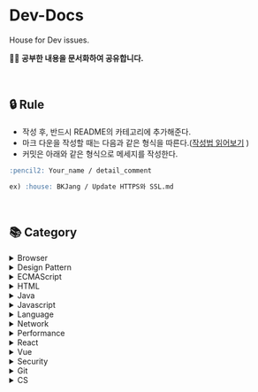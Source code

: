 # Dev-Docs

House for Dev issues.

🏄🏻‍ **공부한 내용을 문서화하여 공유합니다.**

<br/>

## 🔒 Rule

- 작성 후, 반드시 README의 카테고리에 추가해준다.
- 마크 다운을 작성할 때는 다음과 같은 형식을 따른다.([작성법 읽어보기](https://github.com/Im-D/Dev-Docs/tree/master/Mardown_Rule)
  )
- 커밋은 아래와 같은 형식으로 메세지를 작성한다.

```md
:pencil2: Your_name / detail_comment

ex) :house: BKJang / Update HTTPS와 SSL.md
```

<br/>

## 📚 Category

<details>
<summary> Browser </summary>

<br/>

- [웹 브라우저의 작동 원리](https://github.com/Im-D/Dev-Docs/blob/master/Browser/%EC%9B%B9%20%EB%B8%8C%EB%9D%BC%EC%9A%B0%EC%A0%80%EC%9D%98%20%EC%9E%91%EB%8F%99%20%EC%9B%90%EB%A6%AC.md)
- [HTTP2.0과 Web Socket](https://github.com/Im-D/Dev-Docs/blob/master/Browser/HTTP2_Websocket.md)
- [Web Worker](https://github.com/Im-D/Dev-Docs/blob/master/Browser/WebWorker.md)
- [최신 브라우저의 내부 살펴보기](https://github.com/Im-D/Dev-Docs/blob/master/Browser/최신_브라우저의_내부_살펴보기.md)
- [browserXY](https://github.com/Im-D/Dev-Docs/blob/master/Browser/BrowserXY.md)

</details>

<details>
<summary> Design Pattern </summary>

<br/>

- [MVC, MVP, MVVM](https://github.com/Im-D/Dev-Docs/blob/master/Design_Pattern/MVC_MVP_MVVM.md)
- [Memoization](https://github.com/Im-D/Dev-Docs/blob/master/Design_Pattern/Memoization.md)
- [쓰로틀링과 디바운싱](https://github.com/Im-D/Dev-Docs/blob/master/Design_Pattern/Throttle%20and%20Debounce.md)
- [FEConf2017_RxJS](https://github.com/Im-D/Dev-Docs/blob/master/Design_Pattern/RxJS.md)

</details>

<details>
<summary> ECMAScript </summary>

<br/>

- [Aync-Await](https://github.com/Im-D/Dev-Docs/blob/master/ECMAScript/Async-Await.md)
- [디스트럭처링](https://github.com/Im-D/Dev-Docs/blob/master/ECMAScript/Destructuring_Assignment.md)
- [Spread Operator](https://github.com/Im-D/Dev-Docs/blob/master/ECMAScript/Spread_Operator.md)
- [Tagged Template Literals](https://github.com/Im-D/Dev-Docs/blob/master/ECMAScript/Tagged_Template_Literals.md)
- [Number_isNaN](https://github.com/Im-D/Dev-Docs/blob/master/ECMAScript/Number_isNaN.md)
- [Includes_IndexOf](https://github.com/Im-D/Dev-Docs/blob/master/ECMAScript/Includes_IndexOf.md)
- [ECMAScript 2019](https://github.com/Im-D/Dev-Docs/blob/master/ECMAScript/ECMA2019.md)

</details>

<details>
<summary> HTML </summary>

<br/>

- [Head Meta](https://github.com/Im-D/Dev-Docs/blob/master/HTML/Head_Meta.md)
- [표준모드 vs 쿽스모드](https://github.com/Im-D/Dev-Docs/blob/master/HTML/Standard%26QuirksMode.md)
- [ARIA](https://github.com/Im-D/Dev-Docs/blob/master/HTML/ARIA.md)
- [input태그의 value바꾸기](<https://github.com/Im-D/Dev-Docs/blob/master/HTML/input%ED%83%9C%EA%B7%B8%EC%9D%98_value%EB%B0%94%EA%BE%B8%EA%B8%B0(input%ED%83%9C%EA%B7%B8%EC%9D%98_dirty%20flag).md>)

</details>

<details>
<summary> Java </summary>

<br/>

- [JVM(Java Virtual Machine)](<https://github.com/Im-D/Dev-Docs/blob/master/Java/JVM(Java%20Virtual%20Machine).md>)
- [Java Garbage Collection(GC)](<https://github.com/Im-D/Dev-Docs/blob/master/Java/Java%20Garbage%20Collection(GC).md>)
- [String, StringBuilder, StringBuffer](https://github.com/Im-D/Dev-Docs/blob/master/Java/String%2C%20StringBuilder%2C%20StringBuffer.md)
- [Comparable vs Comparator](https://github.com/Im-D/Dev-Docs/blob/master/Java/Comparable%20vs%20Comparator.md)
- [ArrayList vs LinkedList 그리고 Vector](https://github.com/Im-D/Dev-Docs/blob/master/Java/ArrayList%20vs%20LinkedList%20%EA%B7%B8%EB%A6%AC%EA%B3%A0%20Vector.md)

</details>

<details>
<summary> Javascript </summary>

<br/>

- [AMD와 CommonJS](https://github.com/Im-D/Dev-Docs/blob/master/Javascript/AMD%EC%99%80%20CommonJS.md)
- [Call By Value VS Call By Reference](https://github.com/Im-D/Dev-Docs/blob/master/Javascript/CallByReference.md)
- [Callback Hell](https://github.com/Im-D/Dev-Docs/blob/master/Javascript/Callback.md)
- [Control CSSOM](https://github.com/Im-D/Dev-Docs/blob/master/Javascript/Control_CSSOM.md)
- [자바스크립트의 이벤트루프와 콜백함수](https://github.com/Im-D/Dev-Docs/blob/master/Javascript/EventLoop.md)
- [EventLoop_Advanced](https://github.com/Im-D/Dev-Docs/blob/master/Javascript/EventLoop_Advanced.md)
- [insertAdjacentHTML](https://github.com/Im-D/Dev-Docs/blob/master/Javascript/InsertAdjacentHTML.md)
- [Javascript\_메모리관리](https://github.com/Im-D/Dev-Docs/blob/master/Javascript/Javascript_%EB%A9%94%EB%AA%A8%EB%A6%AC%EA%B4%80%EB%A6%AC.md)
- [Javascript_Engine](https://github.com/Im-D/Dev-Docs/blob/master/Javascript/Javascript_Engine.md)
- [Mouse Event](https://github.com/Im-D/Dev-Docs/blob/master/Javascript/MouseEvent.md)
- [Promise1](https://github.com/Im-D/Dev-Docs/blob/master/Javascript/Promise1.md)
- [Promise2](https://github.com/Im-D/Dev-Docs/blob/master/Javascript/Promise2.md)
- [프로미스 패턴](https://github.com/Im-D/Dev-Docs/blob/master/Javascript/PromisePattern.md)
- [Reduce](https://github.com/Im-D/Dev-Docs/blob/master/Javascript/Reduce.md)
- [Redux State 정규화(Normalization)](https://github.com/Im-D/Dev-Docs/blob/master/Javascript/Redux%20State%20%EC%A0%95%EA%B7%9C%ED%99%94.md)
- [Functional setState()](https://github.com/Im-D/Dev-Docs/blob/master/Javascript/setState.md)
- [렉시컬 속이기 - eval()](<https://github.com/Im-D/Dev-Docs/blob/master/Javascript/%EB%A0%89%EC%8B%9C%EC%BB%AC_%EC%86%8D%EC%9D%B4%EA%B8%B0(eval).md>)
- [상태관리 라이브러리](https://github.com/Im-D/Dev-Docs/blob/master/Javascript/%EC%83%81%ED%83%9C%EA%B4%80%EB%A6%AC%20%EB%9D%BC%EC%9D%B4%EB%B8%8C%EB%9F%AC%EB%A6%AC.md)
- [이벤트 위임(Event Delegation)](<https://github.com/Im-D/Dev-Docs/blob/master/Javascript/%EC%9D%B4%EB%B2%A4%ED%8A%B8%20%EC%9C%84%EC%9E%84(Event%20Delegation).md>)
- [underscore와 lodash 그리고 Native](https://github.com/Im-D/Dev-Docs/blob/master/Javascript/underscore%EC%99%80%20lodash%EA%B7%B8%EB%A6%AC%EA%B3%A0%20Native.md)
- [JavaScript의 this](https://github.com/Im-D/Dev-Docs/blob/master/Javascript/JavaScript%EC%9D%98%20this.md)
- [Proxy Object](https://github.com/Im-D/Dev-Docs/blob/master/Javascript/Proxy.md)
- [Javascript Build Tools](https://github.com/Im-D/Dev-Docs/blob/master/Javascript/Javascript_BuildTool.md)
- [JS-Module](https://github.com/Im-D/Dev-Docs/blob/master/Javascript/Module.md)
- [throttling과 rAF](https://github.com/Im-D/Dev-Docs/blob/master/Javascript/throttling%EA%B3%BC%20rAF.md)
- [Optional Chaining](https://github.com/Im-D/Dev-Docs/blob/master/Javascript/Optional_Chaining.md)
- [Sync & Async, Multi & Single Thread](https://github.com/Im-D/Dev-Docs/blob/master/Javascript/Sync%26Async_Multi%26Single_Thread.md)
- [Some과 Every](https://github.com/Im-D/Dev-Docs/blob/master/Javascript/Some_Every.md)
- [B_CallStack](https://github.com/Im-D/Dev-Docs/blob/master/Javascript/B_Callback.md)
- [B_Type](https://github.com/Im-D/Dev-Docs/blob/master/Javascript/B_Type.md)
- [B_Function](https://github.com/Im-D/Dev-Docs/blob/master/Javascript/B_Function.md)
- [B_Module](https://github.com/Im-D/Dev-Docs/tree/master/Javascript/B_Module.md)
- [Scope와 This](https://github.com/Im-D/Dev-Docs/blob/master/Javascript/scope_this.md)
- [B_Async](https://github.com/Im-D/Dev-Docs/tree/master/Javascript/B_Async.md)
- [클래스(class)](<https://github.com/Im-D/Dev-Docs/blob/master/Javascript/%ED%81%B4%EB%9E%98%EC%8A%A4(class).md>)
- [B_EventLoop](https://github.com/Im-D/Dev-Docs/tree/master/Javascript/B_EventLoop.md)
- [this 더알아보기](https://github.com/Im-D/Dev-Docs/blob/master/Javascript/Learning_more_about_this.md)
- [자바스크립트의 동작원리 - 변수객체](</Javascript/Javascript의_동작원리-변수객체(VariableObject).md>)
- [함수 선언](https://github.com/Im-D/Dev-Docs/blob/master/Javascript/%ED%95%A8%EC%88%98%20%EC%84%A0%EC%96%B8.md)
- [자바스크립트 꿀팁](https://github.com/Im-D/Dev-Docs/blob/master/Javascript/tricks_of_js.md)
- [DocumentFragment](https://github.com/Im-D/Dev-Docs/blob/master/Javascript/DocumentFragment.md)
- [자바스크립트의 동작원리 - 실행 컨텍스트](https://github.com/Im-D/Dev-Docs/blob/master/Javascript/Javascript%EC%9D%98_%EB%8F%99%EC%9E%91%EC%9B%90%EB%A6%AC-%EC%8B%A4%ED%96%89%EC%BB%A8%ED%85%8D%EC%8A%A4%ED%8A%B8(Execution%20Contexts).md)
- [B_Call_Apply_Bind.md](https://github.com/Im-D/Dev-Docs/tree/master/Javascript/B_Call_Apply_Bind.md.md)

</details>

<details>
<summary> Language </summary>

<br/>

- [Functinonal Programming](https://github.com/Im-D/Dev-Docs/blob/master/Language/Funtional.md)
- [Reactive](https://github.com/Im-D/Dev-Docs/blob/master/Language/Reative.md)
- [객체지향 프로그래밍(OOP)](<https://github.com/Im-D/Dev-Docs/blob/master/Language/%EA%B0%9D%EC%B2%B4%EC%A7%80%ED%96%A5%20%ED%94%84%EB%A1%9C%EA%B7%B8%EB%9E%98%EB%B0%8D(OOP).md>)
- [Higher Order Functions](https://github.com/Im-D/Dev-Docs/blob/master/Language/Higher_Order_Functions.md)
- [Lamda](https://github.com/Im-D/Dev-Docs/blob/master/Language/Lamda.md)

</details>

<details>
<summary> Network </summary>

<br/>

- [로드밸런싱 & 클러스터링](https://github.com/Im-D/Dev-Docs/blob/master/Network/%EB%A1%9C%EB%93%9C%EB%B0%B8%EB%9F%B0%EC%8B%B1%20%26%20%ED%81%B4%EB%9F%AC%EC%8A%A4%ED%84%B0%EB%A7%81.md)

</details>

<details>
<summary> Performance </summary>

<br/>

- [CSS 애니메이션 vs JS 애니메이션](https://github.com/Im-D/Dev-Docs/blob/master/Performance/CSS%20%EC%95%A0%EB%8B%88%EB%A9%94%EC%9D%B4%EC%85%98%20vs%20JS%20%EC%95%A0%EB%8B%88%EB%A9%94%EC%9D%B4%EC%85%98.md)
- [Repaint와 Reflow](https://github.com/Im-D/Dev-Docs/blob/master/Performance/Repaint%EC%99%80%20Reflow.md)
- [기본적인 렌더링 최적화 방법](https://github.com/Im-D/Dev-Docs/blob/master/Performance/%EA%B8%B0%EB%B3%B8%EC%A0%81%EC%9D%B8%20%EB%A0%8C%EB%8D%94%EB%A7%81%20%EC%B5%9C%EC%A0%81%ED%99%94%20%EB%B0%A9%EB%B2%95.md)
- [서버 사이드 렌더링(SSR)](<https://github.com/Im-D/Dev-Docs/blob/master/Performance/%EC%84%9C%EB%B2%84%20%EC%82%AC%EC%9D%B4%EB%93%9C%20%EB%A0%8C%EB%8D%94%EB%A7%81(SSR).md>)
- [점진적 향상, 우아한 하향](https://github.com/Im-D/Dev-Docs/blob/master/Performance/%EC%A0%90%EC%A7%84%EC%A0%81%ED%96%A5%EC%83%81_%EC%9A%B0%EC%95%84%ED%95%9C%ED%95%98%ED%96%A5.md)
- [HTTP2.0의 필요성](https://github.com/Im-D/Dev-Docs/blob/master/Performance/HTTP2.0%EC%9D%98%20%ED%95%84%EC%9A%94%EC%84%B1.md)
- [DeadLock(교착상태)](<https://github.com/Im-D/Dev-Docs/blob/master/Performance/DeadLock(%EA%B5%90%EC%B0%A9%EC%83%81%ED%83%9C).md>)

</details>

<details>
<summary> React </summary>

<br/>

- [React의 Lifecycle Event](https://github.com/Im-D/Dev-Docs/blob/master/React/React%EC%9D%98%20Lifecycle%20Event.md)
- [React.memo](https://github.com/Im-D/Dev-Docs/blob/master/React/React.memo.md)
- [Element와 Component](https://github.com/Im-D/Dev-Docs/blob/master/React/Element%EC%99%80%20Component.md)
- [Composition](https://github.com/Im-D/Dev-Docs/blob/master/React/Composition.md)
- [props와 state](https://github.com/Im-D/Dev-Docs/blob/master/React/props%EC%99%80%20state.md)

</details>

<details>
<summary> Vue </summary>

<br/>

- [Vue - LifeCycle](https://github.com/Im-D/Dev-Docs/blob/master/Vue/Vue_LifeCycle.md)

</details>

<details>
<summary> Security </summary>

<br/>

- [CORS(Cross-Origin Resource Sharing)](<https://github.com/Im-D/Dev-Docs/blob/master/Security/CORS(Cross-Origin%20Resource%20Sharing).md>)
- [HTTPS와 SSL](https://github.com/Im-D/Dev-Docs/blob/master/Security/HTTPS%EC%99%80%20SSL.md)
- [XSS와 CSRF](https://github.com/Im-D/Dev-Docs/blob/master/Security/XSS%EC%99%80%20CSRF.md)
- [리만가설과 소수정리, RSA](https://github.com/Im-D/Dev-Docs/blob/master/Security/%EB%A6%AC%EB%A7%8C%EA%B0%80%EC%84%A4%EA%B3%BC%20%EC%86%8C%EC%88%98%EC%A0%95%EB%A6%AC.md)

</details>

<details>
<summary> Git </summary>

<br/>

- [.git으로 이해하는 GIT](https://github.com/Im-D/Dev-Docs/blob/master/Git/gitBy_.git.md)

</details>

<details>
<summary> CS </summary>

<br/>

- [Memory](https://github.com/Im-D/Dev-Docs/blob/master/CS/Memory.md)

</details>

<br/>
